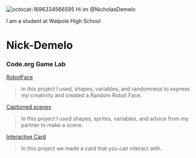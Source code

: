 ![octocat-1696334566595](https://github.com/NicholasDemelo/Nick-Demelo/assets/146837145/e48d6674-3b02-4114-9e72-1a63fea6e6a6)
Hi im @NicholasDemelo

I am a student at Walpole High School

# Nick-Demelo
### Code.org Game Lab
[RobotFace](https://nicholasdemelo.github.io/RobotFace/)
> In this project I used, shapes, variables, and randomness to express my creativity and created a Random Robot Face.

 
 [Captioned scenes](https://studio.code.org/projects/gamelab/-oKESi0ViodMc27uxlJstpyZFbLQcQ2fajNh5sYKxmo)
> In this project I used shapes, sprites, variables, and advice from my partner to make a scene.

[Interactive Card](https://studio.code.org/projects/gamelab/feMn4X_8ZxUrB_GRdrQgSeFhUiU4-hbmsu868LxoGtM)
> In this project we made a card that you can interact with. 

